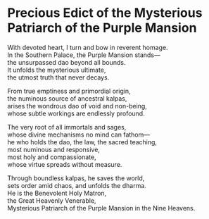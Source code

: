 # Precious Edict of the Mysterious Patriarch of the Purple Mansion

With devoted heart, I turn and bow in reverent homage.  
In the Southern Palace, the Purple Mansion stands—  
the unsurpassed dao beyond all bounds.  
It unfolds the mysterious ultimate,  
the utmost truth that never decays.  

From true emptiness and primordial origin,  
the numinous source of ancestral kalpas,  
arises the wondrous dao of void and non-being,  
whose subtle workings are endlessly profound.  

The very root of all immortals and sages,  
whose divine mechanisms no mind can fathom—  
he who holds the dao, the law, the sacred teaching,  
most numinous and responsive,  
most holy and compassionate,  
whose virtue spreads without measure.  

Through boundless kalpas, he saves the world,  
sets order amid chaos, and unfolds the dharma.  
He is the Benevolent Holy Matron,  
the Great Heavenly Venerable,  
Mysterious Patriarch of the Purple Mansion in the Nine Heavens.